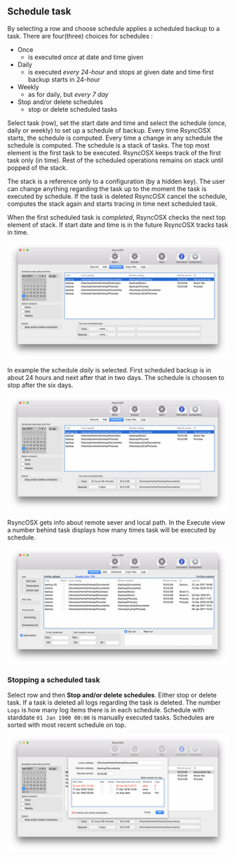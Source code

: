 ## Schedule task

By selecting a row and choose schedule applies a scheduled backup to a task. There are four(three) choices for schedules :

- Once
	- is executed _once_ at date and time given
- Daily
	- is executed _every 24-hour_ and stops at given date and time
first backup starts in 24-hour
- Weekly
	- as for daily, but _every 7 day_
- Stop and/or delete schedules
	- stop or delete scheduled tasks

Select task (row), set the start date and time and select the schedule (once, daily or weekly) to set up a schedule of backup. Every time RsyncOSX starts, the schedule is computed. Every time a change in any schedule the schedule is computed. The schedule is a stack of tasks. The top most element is the first task to be executed. RsyncOSX keeps track of the first task only (in time). Rest of the scheduled operations remains on stack until popped of the stack.

The stack is a reference only to a configuration (by a hidden key). The user can change anything regarding the task up to the moment the task is executed by schedule. If the task is deleted RsyncOSX cancel the schedule, computes the stack again and starts tracing in time next scheduled task.

When the first scheduled task is _completed_, RsyncOSX checks the next top element of stack. If start date and time is in the future RsyncOSX tracks task in time. 

![Schedule](screenshots/master/scheduling/schedule1.png)

In example the schedule _daily_ is selected. First scheduled backup is in about 24 hours and next after that in two days. The schedule is choosen to stop after the six days.

![Schedule](screenshots/master/scheduling/schedule2.png)

RsyncOSX gets info about remote sever and local path. In the Execute view a number behind task displays how many times task will be executed by schedule.

![Schedule](screenshots/master/scheduling/schedule3.png)


### Stopping a scheduled task

Select row and then **Stop and/or delete schedules**. Either stop or delete task. If a task is deleted all logs regarding the task is deleted. The number `Logs` is how many log items there is in each schedule. Schedule with starddate `01 Jan 1900 00:00` is manually executed tasks. Schedules are sorted with most recent schedule on top.

![Schedule](screenshots/master/scheduling/schedule4.png)

